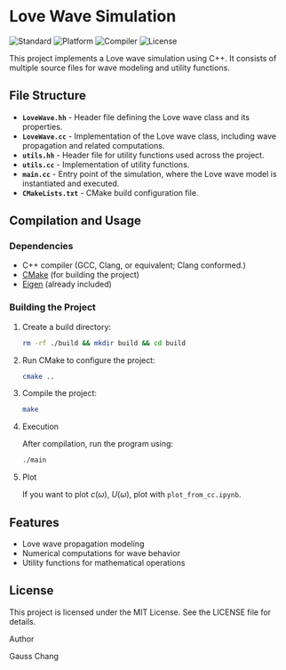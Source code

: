 # Love Wave Simulation

![Standard](https://img.shields.io/badge/Standard-C++23-indigo)
![Platform](https://img.shields.io/badge/Platform-win%E2%80%9464%20%7C%20MacOS%E2%80%94arm64%20%7C%20linux%E2%80%94aarch64%20%7C%20linux%E2%80%9464%20%7C%20MacOS%E2%80%9464-clelery)
![Compiler](https://img.shields.io/badge/Compiler-Apple_Clang_Tested-Red)
![License](https://img.shields.io/badge/License-MIT-blue)


This project implements a Love wave simulation using C++. It consists of multiple source files for wave modeling and utility functions.

## File Structure

- **`LoveWave.hh`** - Header file defining the Love wave class and its properties.
- **`LoveWave.cc`** - Implementation of the Love wave class, including wave propagation and related computations.
- **`utils.hh`** - Header file for utility functions used across the project.
- **`utils.cc`** - Implementation of utility functions.
- **`main.cc`** - Entry point of the simulation, where the Love wave model is instantiated and executed.
- **`CMakeLists.txt`** - CMake build configuration file.

## Compilation and Usage

### Dependencies
- C++ compiler (GCC, Clang, or equivalent; Clang conformed.)
- [CMake](https://cmake.org/) (for building the project)
- [Eigen](https://eigen.tuxfamily.org) (already included)

### Building the Project

1. Create a build directory:
   ```zsh
   rm -rf ./build && mkdir build && cd build
   ```
2.	Run CMake to configure the project:
	```zsh
	cmake ..
	```
3.	Compile the project:
	```zsh
	make
	```
4.	Execution

	After compilation, run the program using:

	```zsh
	./main
	```
5.  Plot

	If you want to  plot $c(\omega)$, $U(\omega)$, plot with `plot_from_cc.ipynb`.


## Features
- Love wave propagation modeling
- Numerical computations for wave behavior
- Utility functions for mathematical operations

## License

This project is licensed under the MIT License. See the LICENSE file for details.

Author

Gauss Chang